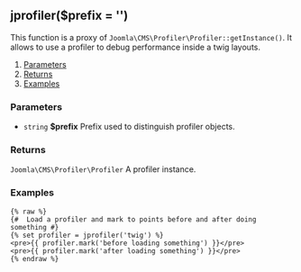 ## jprofiler($prefix = '')

This function is a proxy of `Joomla\CMS\Profiler\Profiler::getInstance()`. It allows to use a profiler to debug performance inside a twig layouts.  
1. [Parameters](#parameters)
1. [Returns](#returns)
2. [Examples](#examples)

### Parameters <a id="parameters"></a>

* `string`  **$prefix**  Prefix used to distinguish profiler objects.

### Returns <a id="returns"></a>

`Joomla\CMS\Profiler\Profiler`  A profiler instance.

### Examples <a id="examples"></a>

```twig
{% raw %}
{#  Load a profiler and mark to points before and after doing something #}
{% set profiler = jprofiler('twig') %} 
<pre>{{ profiler.mark('before loading something') }}</pre>
<pre>{{ profiler.mark('after loading something') }}</pre>
{% endraw %}
```
